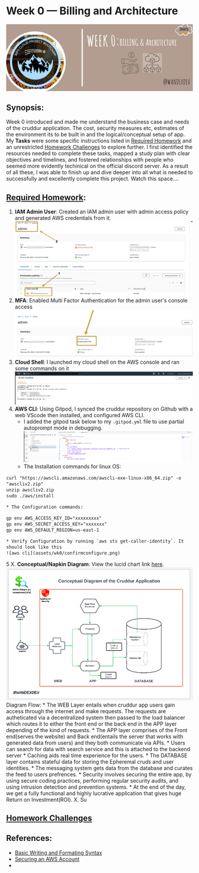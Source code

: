 # Week 0 — Billing and Architecture
![billing and Architecture](assets/wk0/week0.png)

## Synopsis:
Week 0 introduced and made me understand the business case and needs of the cruddur application. The cost, security measures etc, estimates of the environment its to be built in and the logical/conceptual setup of app. My **Tasks** were some specific instructions listed in [Required Homework](#required) and an unrestricted [Homework Challenges](#challenges) to explore further. I first identified the resources  needed to complete these tasks, mapped a study plan with clear objectives and timelines, and fostered relationships with people who seemed more evidently techinical on the official discord server. As a result of all these, I was able to finish up and dive deeper into all what is needed to successfully and excellently complete this project. Watch  this space....
 
## [Required Homework](#required):
1. **IAM Admin User**: Created an IAM admin user with admin access policy and generated AWS credentials from it.
![IAM admin user](assets/wk0/admin2.png)
2. **MFA**: Enabled Multi Factor Authentication for the admin user's console access
![MFA](assets/wk0/MFA.png)
3. **Cloud Shell**: I launched my cloud shell on the AWS console and ran some commands on it
![Cloud shell](assets/wk0/cloudshell.png)
4. **AWS CLI**: Using Gitpod, I synced the cruddur repository on Github with a web VScode then installed, and configured AWS CLI. 
	* I added the gitpod task below to my `.gitpod.yml` file to use partial autoprompt mode in debugging.
	![gitpod file](assets/wk0/gitpod.png)
	* The Installation commands for linux OS:
```shell
curl "https://awscli.amazonaws.com/awscli-exe-linux-x86_64.zip" -o "awscliv2.zip"
unzip awscliv2.zip
sudo ./aws/install
```
	* The Configuration commands:
```shell
gp env AWS_ACCESS_KEY_ID="xxxxxxxxx"
gp env AWS_SECRET_ACCESS_KEY="xxxxxxx"
gp env AWS_DEFAULT_REGION=us-east-1
```
	* Verify Configuration by running `aws sts get-caller-identity`. It should look like this
	![aws cli](assets/wk0/confirmconfigure.png)
5
X. **Conceptual/Napkin Diagram**: View the lucid chart link [here](https://lucid.app/lucidchart/da34a832-f420-41d2-b821-dd99199001f5/edit?viewport_loc=-540%2C-150%2C3180%2C1620%2C0_0&invitationId=inv_7b6ebe3b-c751-47cf-8046-03f49f44ffe5).
![napkin diagram](assets/wk0/napkin1.png)
Diagram Flow:
	* The WEB Layer entails when cruddur app users gain access through the internet and make requests. The requests are autheticated via a decentralized system then passed to the load balancer which routes it to either the front end or the back end in the APP layer depending of the kind of requests.
	* The APP layer comprises of the Front end(serves the website) and Back end(entails the server that works with generated data from users) and they both communicate via APIs.
	* Users can search for data with search service and this is attached to the backend server
	* Caching aids real time experience for the users.
	* The DATABASE layer contains stateful data for storing the Epheremal *cruds* and user identities.		* The messaging system gets data from the database and curates the feed to users prefrences.
	* Security involves securing the entire app, by using secure coding practices, performing regular security audits, and using intrusion detection and prevention systems.
	* At the end of the day, we get a fully functional and highly lucrative application that gives huge Return on Investment(ROI).
X. Su
## [Homework Challenges](#challenges)


## References:
* [Basic Writing and Formating Syntax](https://docs.github.com/en/get-started/writing-on-github/getting-started-with-writing-and-formatting-on-github/basic-writing-and-formatting-syntax)
* [Securing an AWS Account](https://learn.cantrill.io/courses)
*